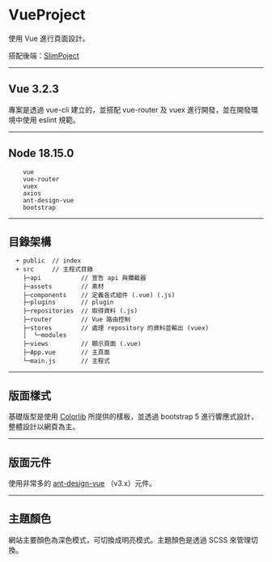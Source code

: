 # VueProject

使用 Vue 進行頁面設計。

搭配後端：[SlimPoject](https://github.com/tk50486yui/SlimProject.git)

----
## Vue 3.2.3

專案是透過 vue-cli 建立的，並搭配 vue-router 及 vuex 進行開發，並在開發環境中使用 eslint 規範。


----
## Node 18.15.0

``` 
    vue
    vue-router
    vuex
    axios
    ant-design-vue
    bootstrap
``` 

----
## 目錄架構
```    
  + public  // index
  + src     // 主程式目錄
    ├─api           // 宣告 api 與攔截器
    ├─assets        // 素材
    ├─components    // 定義各式組件 (.vue) (.js)
    ├─plugins       // plugin
    ├─repositories  // 取得資料 (.js)
    ├─router        // Vue 路由控制
    ├─stores        // 處理 repository 的資料並輸出 (vuex)
    │  └─modules
    ├─views         // 顯示頁面 (.vue)
    ├─App.vue       // 主頁面
    └─main.js       // 主程式
```

----
## 版面樣式

基礎版型是使用 [Colorlib](https://colorlib.com/) 所提供的樣板，並透過 bootstrap 5 進行響應式設計，整體設計以網頁為主。

----
## 版面元件

使用非常多的 [ant-design-vue](https://www.antdv.com/docs/vue/introduce-cn) （v3.x）元件。

----
## 主題顏色

網站主要顏色為深色模式，可切換成明亮模式。主題顏色是透過 SCSS 來管理切換。

